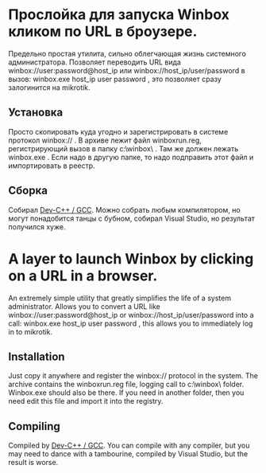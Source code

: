# Прослойка для запуска Winbox кликом по URL в броузере.

Предельно простая утилита, сильно облегчающая жизнь системного администратора.
Позволяет переводить URL вида winbox://user:password@host_ip или winbox://host_ip/user/password в вызов:
winbox.exe host_ip user password , это позволяет сразу залогинится на mikrotik.

## Установка

Просто скопировать куда угодно и зарегистрировать в системе протокол winbox:// . В архиве лежит файл winboxrun.reg,
регистрирующий вызов в папку c:\winbox\ . Там же должен лежать winbox.exe . Если надо в другую папке, то надо
подправить этот файл и импортировать в реестр.

## Сборка

Собирал [Dev-C++ / GCC](https://sourceforge.net/projects/orwelldevcpp/). Можно собрать любым компилятором,
но могут понадобится танцы с бубном, собирал Visual Studio, но результат получился хуже.

# A layer to launch Winbox by clicking on a URL in a browser.

An extremely simple utility that greatly simplifies the life of a system administrator.
Allows you to convert a URL like winbox://user:password@host_ip or winbox://host_ip/user/password into a call:
winbox.exe host_ip user password , this allows you to immediately log in to mikrotik.

## Installation

Just copy it anywhere and register the winbox:// protocol in the system. The archive contains the winboxrun.reg file,
logging call to c:\winbox\ folder. Winbox.exe should also be there. If you need in another folder, then you need
edit this file and import it into the registry.

## Compiling

Compiled by [Dev-C++ / GCC](https://sourceforge.net/projects/orwelldevcpp/). You can compile with any compiler,
but you may need to dance with a tambourine, compiled by Visual Studio, but the result is worse.
